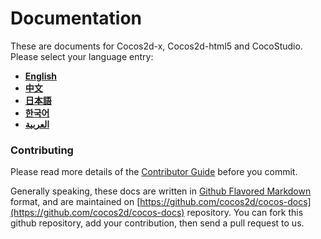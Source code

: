 Documentation
===============

These are documents for Cocos2d-x, Cocos2d-html5 and CocoStudio. Please select your language entry:

- [__English__](catalog/en.md)
- [__中文__](catalog/zh.md)
- [__日本語__](catalog/ja.md)
- [__한국어__](catalog/ko.md)
- [__العربية__](catalog/ar.md)



### Contributing

Please read more details of the [Contributor Guide](./manual/framework/native/v2/best-practice/cocos-docs-style/en.md) before you commit.

Generally speaking, these docs are written in [Github Flavored Markdown](https://help.github.com/articles/github-flavored-markdown) format, and are maintained on [https://github.com/cocos2d/cocos-docs](https://github.com/cocos2d/cocos-docs) repository. You can fork this github repository, add your contribution, then send a pull request to us.



